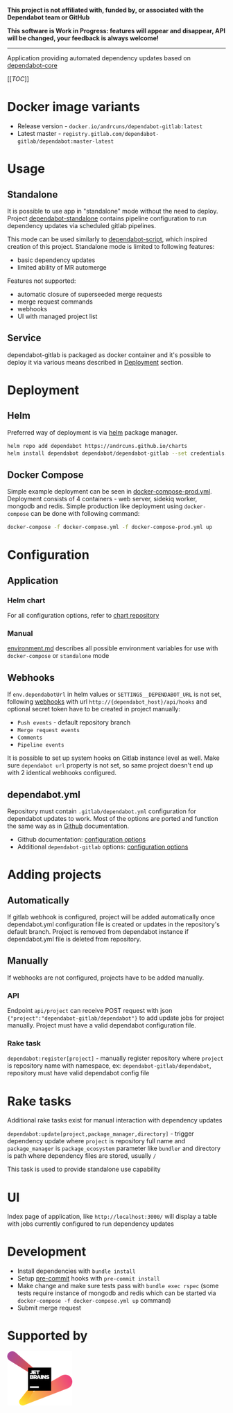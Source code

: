 **This project is not affiliated with, funded by, or associated with the Dependabot team or GitHub**

**This software is Work in Progress: features will appear and disappear, API will be changed, your feedback is always welcome!**

---

Application providing automated dependency updates based on [dependabot-core](https://github.com/dependabot/dependabot-core)

[[_TOC_]]

# Docker image variants

* Release version - `docker.io/andrcuns/dependabot-gitlab:latest`
* Latest master - `registry.gitlab.com/dependabot-gitlab/dependabot:master-latest`

# Usage

## Standalone

It is possible to use app in "standalone" mode without the need to deploy. Project [dependabot-standalone](https://gitlab.com/dependabot-gitlab/dependabot-standalone) contains pipeline configuration to run dependency updates via scheduled gitlab pipelines.

This mode can be used similarly to [dependabot-script](https://github.com/dependabot/dependabot-script), which inspired
creation of this project. Standalone mode is limited to following features:

* basic dependency updates
* limited ability of MR automerge

Features not supported:

* automatic closure of superseeded merge requests
* merge request commands
* webhooks
* UI with managed project list

## Service

dependabot-gitlab is packaged as docker container and it's possible to deploy it via various means described in [Deployment](#Deployment) section.

# Deployment

## Helm

Preferred way of deployment is via [helm](https://helm.sh/) package manager.

```bash
helm repo add dependabot https://andrcuns.github.io/charts
helm install dependabot dependabot/dependabot-gitlab --set credentials.gitlab_access_token=$gitlab_access_token
```

## Docker Compose

Simple example deployment can be seen in [docker-compose-prod.yml](docker-compose-prod.yml). Deployment consists of 4 containers - web server, sidekiq
worker, mongodb and redis. Simple production like deployment using `docker-compose` can be done with following command:

```bash
docker-compose -f docker-compose.yml -f docker-compose-prod.yml up
```

# Configuration

## Application

### Helm chart

For all configuration options, refer to [chart repository](https://github.com/andrcuns/charts/blob/master/charts/dependabot-gitlab/README.md)

### Manual

[environment.md](doc/environment.md) describes all possible environment variables for use with `docker-compose` or `standalone` mode

## Webhooks

If `env.dependabotUrl` in helm values or `SETTINGS__DEPENDABOT_URL` is not set, following [webhooks](https://docs.gitlab.com/ee/user/project/integrations/webhooks.html) with url `http://{dependabot_host}/api/hooks` and optional secret token have to be created in project manually:

* `Push events` - default repository branch
* `Merge request events`
* `Comments`
* `Pipeline events`

It is possible to set up system hooks on Gitlab instance level as well.
Make sure `dependabot url` property is not set, so same project doesn't end up with 2 identical webhooks configured.

## dependabot.yml

Repository must contain `.gitlab/dependabot.yml` configuration for dependabot updates to work.
Most of the options are ported and function the same way as in [Github](https://docs.github.com/en/github/administering-a-repository/configuration-options-for-dependency-updates) documentation.

* Github documentation: [configuration options](https://docs.github.com/en/github/administering-a-repository/configuration-options-for-dependency-updates)
* Additional `dependabot-gitlab` options: [configuration options](doc/dependabot.md)

# Adding projects

## Automatically

If gitlab webhook is configured, project will be added automatically once dependabot.yml configuration file is created or updates in the repository's default branch.
Project is removed from dependabot instance if dependabot.yml file is deleted from repository.

## Manually

If webhooks are not configured, projects have to be added manually.

### API

Endpoint `api/project` can receive POST request with json `{"project":"dependabot-gitlab/dependabot"}` to add update jobs for project manually. Project must have a valid dependabot configuration file.

### Rake task

`dependabot:register[project]` - manually register repository where `project` is repository name with namespace, ex: `dependabot-gitlab/dependabot`, repository must have valid dependabot config file

# Rake tasks

Additional rake tasks exist for manual interaction with dependency updates

`dependabot:update[project,package_manager,directory]` - trigger dependency update where `project` is repository full name and `package_manager` is `package_ecosystem` parameter like `bundler` and directory is path where dependency files are stored, usually `/`

This task is used to provide standalone use capability

# UI

Index page of application, like `http://localhost:3000/` will display a table with jobs currently configured to run dependency updates

# Development

* Install dependencies with `bundle install`
* Setup [pre-commit](https://pre-commit.com/) hooks with `pre-commit install`
* Make change and make sure tests pass with `bundle exec rspec` (some tests require instance of mongodb and redis which can be started via `docker-compose -f docker-compose.yml up` command)
* Submit merge request

# Supported by

[![jetbrains](images/jetbrains.png)](https://www.jetbrains.com/?from=dependabot-gitlab)
